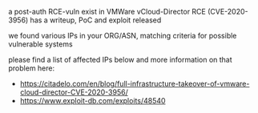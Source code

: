 a post-auth RCE-vuln exist in VMWare vCloud-Director RCE (CVE-2020-3956) has a writeup,
PoC and exploit released


we found various IPs in your ORG/ASN,
matching criteria for possible vulnerable systems

please find a list of affected IPs below
and more information on that problem here:

- https://citadelo.com/en/blog/full-infrastructure-takeover-of-vmware-cloud-director-CVE-2020-3956/
- https://www.exploit-db.com/exploits/48540



    

